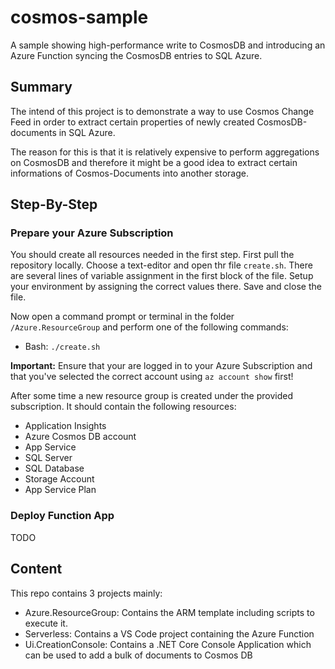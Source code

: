 # cosmos-sample
A sample showing high-performance write to CosmosDB and introducing an Azure Function syncing the CosmosDB entries to SQL Azure.

## Summary

The intend of this project is to demonstrate a way to use Cosmos Change Feed in order to extract certain properties of newly created CosmosDB-documents in SQL Azure.

The reason for this is that it is relatively expensive to perform aggregations on CosmosDB and therefore it might be a good idea to extract certain informations of Cosmos-Documents into another storage.

## Step-By-Step

### Prepare your Azure Subscription

You should create all resources needed in the first step. First pull the repository locally. Choose a text-editor and open thr file `create.sh`. There are several lines of variable assignment in the first block of the file. Setup your environment by assigning the correct values there. Save and close the file.

Now open a command prompt or terminal in the folder `/Azure.ResourceGroup` and perform one of the following commands:

- Bash: `./create.sh`

**Important:** Ensure that your are logged in to your Azure Subscription and that you've selected the correct account using `az account show` first!

After some time a new resource group is created under the provided subscription. It should contain the following resources:

- Application Insights
- Azure Cosmos DB account
- App Service
- SQL Server
- SQL Database
- Storage Account
- App Service Plan

### Deploy Function App

TODO

### 

## Content

This repo contains 3 projects mainly:
- Azure.ResourceGroup: Contains the ARM template including scripts to execute it.
- Serverless: Contains a VS Code project containing the Azure Function
- Ui.CreationConsole: Contains a .NET Core Console Application which can be used to add a bulk of documents to Cosmos DB
